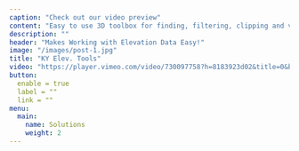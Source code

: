 ```yaml
---
caption: "Check out our video preview"
content: "Easy to use 3D toolbox for finding, filtering, clipping and visualizing point cloud data. Designed by surveying professionals to streamline point cloud workflows and working with point cloud data sets."
description: ""
header: "Makes Working with Elevation Data Easy!"
image: "/images/post-1.jpg"
title: "KY Elev. Tools"
video: "https://player.vimeo.com/video/730097758?h=8183923d02&title=0&byline=0&portrait=0&color=00ab5f"
button:
  enable = true
  label = ""
  link = ""
menu:
  main:
    name: Solutions
    weight: 2
---
```

